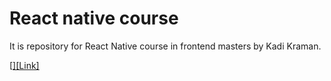 # React native course

It is repository for React Native course in frontend masters by Kadi Kraman.

[<a alt="course" href="https://frontendmasters.com/courses/react-native-v2/" />][Link]
